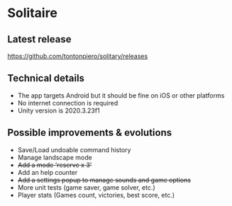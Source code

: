 # Solitaire

## Latest release
https://github.com/tontonpiero/solitary/releases

## Technical details
- The app targets Android but it should be fine on iOS or other platforms
- No internet connection is required
- Unity version is 2020.3.23f1

## Possible improvements & evolutions
- Save/Load undoable command history
- Manage landscape mode
- ~~Add a mode 'reserve x 3'~~
- Add an help counter
- ~~Add a settings popup to manage sounds and game options~~
- More unit tests (game saver, game solver, etc.)
- Player stats (Games count, victories, best score, etc.)
